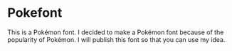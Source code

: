 # Pokefont 
This is a Pokémon font. I decided to make a Pokémon font because of the popularity of Pokémon. I will publish this font so that you can use my idea.
